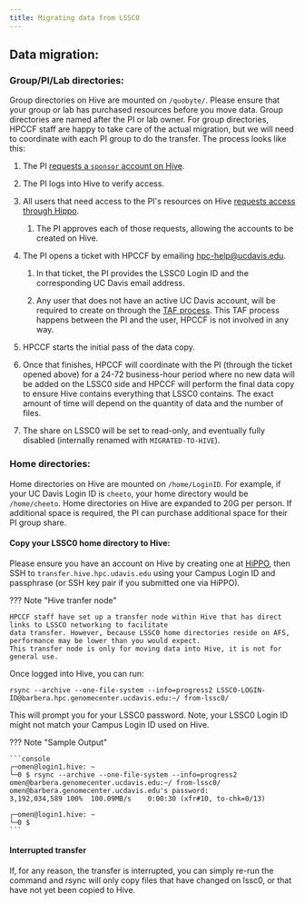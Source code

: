 ```yaml
---
title: Migrating data from LSSC0
---
```


## Data migration:

### Group/PI/Lab directories:

Group directories on Hive are mounted on `/quobyte/`. Please ensure that your group or lab has purchased resources
before you move data. Group directories are named after the PI or lab owner. For group directories, HPCCF staff are
happy to take care of the actual migration, but we will need to coordinate with each PI group to do the transfer. The
process looks like this:

1. The PI
   [requests a `sponsor` account on Hive](/general/account-requests/#if-you-are-a-pi-and-have-bought-or-are-planning-to-purchase-resources).

1. The PI logs into Hive to verify access.

1. All users that need access to the PI's resources on Hive
   [requests access through Hippo](/general/account-requests/#how-to-request-a-new-account-on-a-cluster).

    1. The PI approves each of those requests, allowing the accounts to be created on Hive.

1. The PI opens a ticket with HPCCF by emailing hpc-help@ucdavis.edu.

    1. In that ticket, the PI provides the LSSC0 Login ID and the corresponding UC Davis email address.

    1. Any user that does not have an active UC Davis account, will be required to create on through the
       [TAF process](https://taf.ucdavis.edu/). This TAF process happens between the PI and the user, HPCCF is not
       involved in any way.

1. HPCCF starts the initial pass of the data copy.

1. Once that finishes, HPCCF will coordinate with the PI (through the ticket opened above) for a 24-72 business-hour
   period where no new data will be added on the LSSC0 side and HPCCF will perform the final data copy to ensure Hive
   contains everything that LSSC0 contains. The exact amount of time will depend on the quantity of data and the number
   of files.

1. The share on LSSC0 will be set to read-only, and eventually fully disabled (internally renamed with
   `MIGRATED-TO-HIVE`).

### Home directories:

Home directories on Hive are mounted on `/home/LoginID`. For example, if your UC Davis Login ID is `cheeto`, your home
directory would be `/home/cheeto`. Home directories on Hive are expanded to 20G per person. If additional space is
required, the PI can purchase additional space for their PI group share.

#### Copy your LSSC0 home directory to Hive:

Please ensure you have an account on Hive by creating one at [HiPPO](https://hippo.ucdavis.edu), then SSH to
`transfer.hive.hpc.udavis.edu` using your Campus Login ID and passphrase (or SSH key pair if you submitted one via
HiPPO).

??? Note "Hive tranfer node"

    HPCCF staff have set up a transfer node within Hive that has direct links to LSSCO networking to facilitate
    data transfer. However, because LSSC0 home directories reside on AFS, performance may be lower than you would expect.
    This transfer node is only for moving data into Hive, it is not for general use.

Once logged into Hive, you can run:

`rsync --archive --one-file-system --info=progress2 LSSC0-LOGIN-ID@barbera.hpc.genomecenter.ucdavis.edu:~/ from-lssc0/`

This will prompt you for your LSSC0 password. Note, your LSSC0 Login ID might not match your Campus Login ID used on
Hive.

??? Note "Sample Output"

    ```console
    ┌─omen@login1.hive: ~
    └─0 $ rsync --archive --one-file-system --info=progress2 omen@barbera.genomecenter.ucdavis.edu:~/ from-lssc0/
    omen@barbera.genomecenter.ucdavis.edu's password:
    3,192,034,589 100%  100.09MB/s    0:00:30 (xfr#10, to-chk=0/13)

    ┌─omen@login1.hive: ~
    └─0 $
    ```

#### Interrupted transfer

If, for any reason, the transfer is interrupted, you can simply re-run the command and rsync will only copy files that
have changed on lssc0, or that have not yet been copied to Hive.
